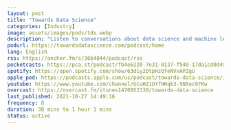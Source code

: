 ```yaml
---
layout: post
title: "Towards Data Science"
categories: [Industry]
image: assets/images/pods/tds.webp
description: "Listen to conversations about data science and machine learning. A Medium publication sharing concepts, ideas, and codes."
podurl: https://towardsdatascience.com/podcast/home
lang: English
rss: https://anchor.fm/s/36b4844/podcast/rss
pocketcasts: https://pca.st/podcast/fb4e6220-7e31-0137-f540-17da1cd0d495
spotify: https://open.spotify.com/show/63diy2DtpHzQfeNVxAPZgU
apple_pod: https://podcasts.apple.com/us/podcast/towards-data-science/id1470952338
youtube: https://www.youtube.com/channel/UCuHZ1UYfHRqk3-5N5oc97Kw
overcast: https://overcast.fm/itunes1470952338/towards-data-science
last_published: 2021-10-27 14:49:16
frequency: 8
duration: 38 mins to 1 hour 1 mins
status: active
---
```

